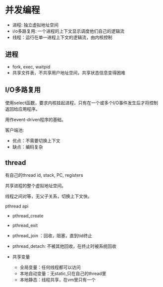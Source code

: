 
# 并发编程

- 进程: 独立虚拟地址空间
- i/o多路复用: 一个进程的上下文显示调度他们自己的逻辑流
- 线程：运行在单一进程上下文的逻辑流，由内核控制

## 进程

- fork, exec, waitpid
- 共享文件表，不共享用户地址空间，共享状态信息变得困难

## I/O多路复用

使用select函数，要求内核挂起进程，只有在一个或多个I/O事件发生后才将控制返回给应用程序。

用作event-driven程序的基础。

客户端池:

- 优点：不需要切换上下文
- 缺点：编码复杂

## thread

有自己的thread id, stack, PC, registers

共享进程的整个虚拟地址空间。

线程之间对等，无父子关系，切换上下文快。

pthread api

- pthread_create
- pthread_exit
- pthread_join ：回收，阻塞，直到tid终止
- pthread_detach: 不被其他回收，在终止时被系统回收

- 共享变量
  - 全局变量：任何线程都可以访问
  - 本地自动变量：无static,只在自己的thread里
  - 本地静态：线程共享，在vm里只有一个



